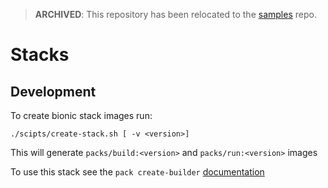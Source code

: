 > **ARCHIVED**: This repository has been relocated to the [samples](https://github.com/buildpack/samples/) repo.

# Stacks

## Development

To create bionic stack images run:
```
./scipts/create-stack.sh [ -v <version>]
```
This will generate `packs/build:<version>` and `packs/run:<version>` images

To use this stack see the `pack create-builder` [documentation](https://github.com/buildpack/pack/blob/master/README.md#working-with-builders-using-create-builder)
